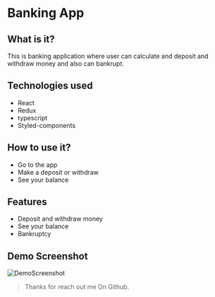 # Banking App

## What is it?

This is banking application where user can calculate and deposit and withdraw money and also can bankrupt.

## Technologies used

- React
- Redux
- typescript
- Styled-components

## How to use it?

- Go to the app
- Make a deposit or withdraw
- See your balance

## Features

- Deposit and withdraw money
- See your balance
- Bankruptcy

## Demo Screenshot

![DemoScreenshot](https://i.imgur.com/QQQQQQQ.png)

> Thanks for reach out me On Github.
